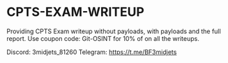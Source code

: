 # CPTS-EXAM-WRITEUP

Providing CPTS Exam writeup without payloads, with payloads and the full report.
Use coupon code: Git-OSINT for 10% of on all the writeups.

Discord: 3midjets_81260
Telegram: https://t.me/BF3midjets
